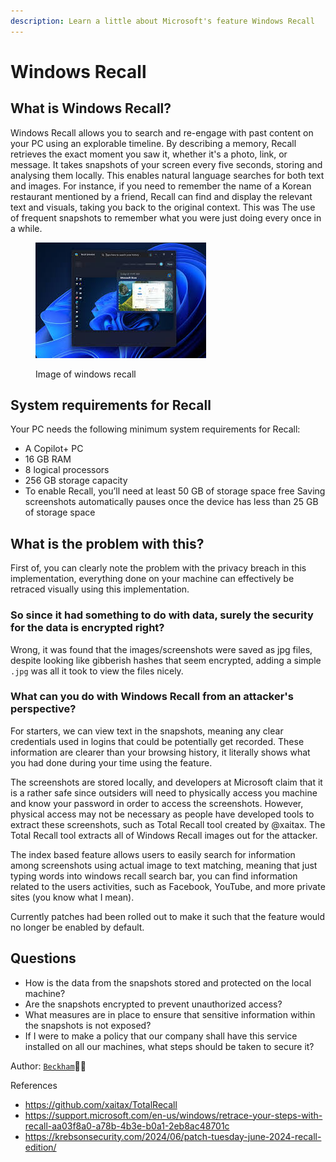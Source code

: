 ```yaml
---
description: Learn a little about Microsoft's feature Windows Recall
---
```


# Windows Recall

## What is Windows Recall?

Windows Recall allows you to search and re-engage with past content on your PC using an explorable timeline. By describing a memory, Recall retrieves the exact moment you saw it, whether it's a photo, link, or message. It takes snapshots of your screen every five seconds, storing and analysing them locally. This enables natural language searches for both text and images. For instance, if you need to remember the name of a Korean restaurant mentioned by a friend, Recall can find and display the relevant text and visuals, taking you back to the original context. This was The use of frequent snapshots to remember what you were just doing every once in a while.

<figure><img src="../.gitbook/assets/Pasted image 20240711232012.png" alt=""><figcaption><p>Image of windows recall</p></figcaption></figure>

## System requirements for Recall

Your PC needs the following minimum system requirements for Recall:

* A Copilot+ PC
* 16 GB RAM
* 8 logical processors
* 256 GB storage capacity
* To enable Recall, you’ll need at least 50 GB of storage space free Saving screenshots automatically pauses once the device has less than 25 GB of storage space

## What is the problem with this?

First of, you can clearly note the problem with the privacy breach in this implementation, everything done on your machine can effectively be retraced visually using this implementation.

### So since it had something to do with data, surely the security for the data is encrypted right?

Wrong, it was found that the images/screenshots were saved as jpg files, despite looking like gibberish hashes that seem encrypted, adding a simple `.jpg` was all it took to view the files nicely.

### What can you do with Windows Recall from an attacker's perspective?

For starters, we can view text in the snapshots, meaning any clear credentials used in logins that could be potentially get recorded. These information are clearer than your browsing history, it literally shows what you had done during your time using the feature.

The screenshots are stored locally, and developers at Microsoft claim that it is a rather safe since outsiders will need to physically access you machine and know your password in order to access the screenshots. However, physical access may not be necessary as people have developed tools to extract these screenshots, such as Total Recall tool created by @xaitax. The Total Recall tool extracts all of Windows Recall images out for the attacker.

The index based feature allows users to easily search for information among screenshots using actual image to text matching, meaning that just typing words into windows recall search bar, you can find information related to the users activities, such as Facebook, YouTube, and more private sites (you know what I mean).

Currently patches had been rolled out to make it such that the feature would no longer be enabled by default.

## Questions

* How is the data from the snapshots stored and protected on the local machine?
* Are the snapshots encrypted to prevent unauthorized access?
* What measures are in place to ensure that sensitive information within the snapshots is not exposed?
* If I were to make a policy that our company shall have this service installed on all our machines, what steps should be taken to secure it?

Author: [`Beckham`](https://github.com/Ninjarku)🐱‍👤



References

* https://github.com/xaitax/TotalRecall
* https://support.microsoft.com/en-us/windows/retrace-your-steps-with-recall-aa03f8a0-a78b-4b3e-b0a1-2eb8ac48701c
* https://krebsonsecurity.com/2024/06/patch-tuesday-june-2024-recall-edition/
